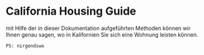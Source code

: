 California Housing Guide
============================

mit Hilfe der in dieser Dokumentation aufgeführten Methoden können wir Ihnen genau sagen, wo in Kalifornien Sie sich eine Wohnung leisten können.

```{note}
PS: nirgendswo
```
